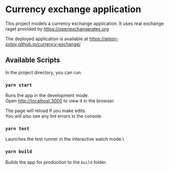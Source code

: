 # Currency exchange application

This project models a currency exchange application. It uses real exchange raget provided by https://openexchangerates.org

The deployed application is available at https://anton-zotov.github.io/currency-exchange/

## Available Scripts

In the project directory, you can run:

### `yarn start`

Runs the app in the development mode.\
Open [http://localhost:3000](http://localhost:3000) to view it in the browser.

The page will reload if you make edits.\
You will also see any lint errors in the console.

### `yarn test`

Launches the test runner in the interactive watch mode.\

### `yarn build`

Builds the app for production to the `build` folder.
